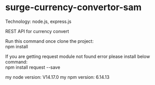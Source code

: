 # surge-currency-convertor-sam

Technology: node.js, express.js

REST API for currency convert

Run this command once clone the project:   
npm install

If you are getting request module not found error please install below command:  
npm install request --save

my node version: V14.17.0 my npm version: 6.14.13
